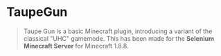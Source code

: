 # TaupeGun
> Taupe Gun is a basic Minecraft plugin, introducing a variant of the classical "UHC" gamemode. This has been made for the **Selenium Minecraft Server** for Minecraft 1.8.8.
